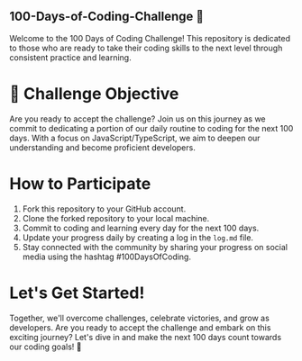 ## 100-Days-of-Coding-Challenge 🚀

Welcome to the 100 Days of Coding Challenge! This repository is dedicated to those who are ready to take their coding skills to the next level through consistent practice and learning.

# 🎯 Challenge Objective

Are you ready to accept the challenge? Join us on this journey as we commit to dedicating a portion of our daily routine to coding for the next 100 days. With a focus on JavaScript/TypeScript, we aim to deepen our understanding and become proficient developers.

# How to Participate

1. Fork this repository to your GitHub account.
2. Clone the forked repository to your local machine.
3. Commit to coding and learning every day for the next 100 days.
4. Update your progress daily by creating a log in the `log.md` file.
5. Stay connected with the community by sharing your progress on social media using the hashtag #100DaysOfCoding.

# Let's Get Started!

Together, we'll overcome challenges, celebrate victories, and grow as developers. Are you ready to accept the challenge and embark on this exciting journey? Let's dive in and make the next 100 days count towards our coding goals! 🌟
